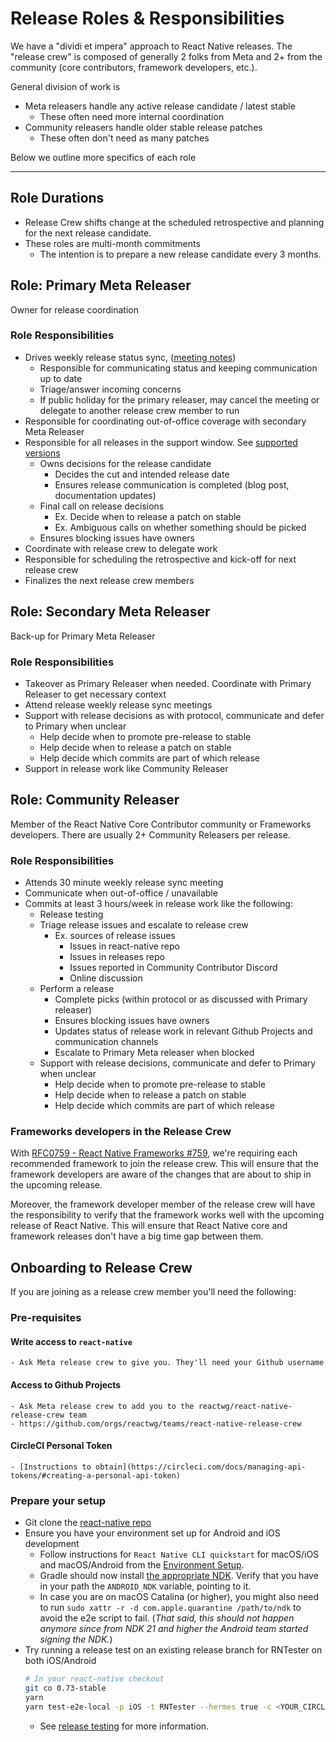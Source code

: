 # Release Roles & Responsibilities

We have a  "dividi et impera" approach to React Native releases. The "release crew" is composed of generally 2 folks from Meta and 2+ from the community (core contributors, framework developers, etc.).

General division of work is
- Meta releasers handle any active release candidate / latest stable
    - These often need more internal coordination
- Community releasers handle older stable release patches
    - These often don't need as many patches

Below we outline more specifics of each role

---

## Role Durations

- Release Crew shifts change at the scheduled retrospective and planning for the next release candidate.
- These roles are multi-month commitments
    - The intention is to prepare a new release candidate every 3 months.

## Role: Primary Meta Releaser

Owner for release coordination

### Role Responsibilities

- Drives weekly release status sync, ([meeting notes](https://docs.google.com/document/d/1g1DM2vrB-jld9C3n30iuI9Pf0oVyBIyqXtTMSexYhz0/edit?usp=sharing))
    - Responsible for communicating status and keeping communication up to date
    - Triage/answer incoming concerns
    - If public holiday for the primary releaser, may cancel the meeting or delegate to another release crew member to run
- Responsible for coordinating out-of-office coverage with secondary Meta Releaser
- Responsible for all releases in the support window. See [supported versions](https://github.com/reactwg/react-native-releases#which-versions-are-currently-supported)
    - Owns decisions for the release candidate
        - Decides the cut and intended release date
        - Ensures release communication is completed (blog post, documentation updates)
    - Final call on release decisions
        - Ex. Decide when to release a patch on stable
        - Ex. Ambiguous calls on whether something should be picked
    - Ensures blocking issues have owners
- Coordinate with release crew to delegate work
- Responsible for scheduling the retrospective and kick-off for next release crew
- Finalizes the next release crew members

## Role: Secondary Meta Releaser

Back-up for Primary Meta Releaser

### Role Responsibilities

- Takeover as Primary Releaser when needed. Coordinate with Primary Releaser to get necessary context
- Attend release weekly release sync meetings
- Support with release decisions as with protocol, communicate and defer to Primary when unclear
    - Help decide when to promote pre-release to stable
    - Help decide when to release a patch on stable
    - Help decide which commits are part of which release
- Support in release work like Community Releaser


## Role: Community Releaser

Member of the React Native Core Contributor community or Frameworks developers. There are usually 2+ Community Releasers per release.

### Role Responsibilities
- Attends 30 minute weekly release sync meeting
- Communicate when out-of-office / unavailable
- Commits at least 3 hours/week in release work like the following:
    - Release testing
    - Triage release issues and escalate to release crew
        - Ex. sources of release issues
            - Issues in react-native repo
            - Issues in releases repo
            - Issues reported in Community Contributor Discord
            - Online discussion
    - Perform a release
        - Complete picks (within protocol or as discussed with Primary releaser)
        - Ensures blocking issues have owners
        - Updates status of release work in relevant Github Projects and communication channels
        - Escalate to Primary Meta releaser when blocked
    - Support with release decisions, communicate and defer to Primary when unclear
        - Help decide when to promote pre-release to stable
        - Help decide when to release a patch on stable
        - Help decide which commits are part of which release

### Frameworks developers in the Release Crew

With [RFC0759 - React Native Frameworks #759](https://github.com/react-native-community/discussions-and-proposals/pull/759), we're requiring each recommended framework to join the release crew.
This will ensure that the framework developers are aware of the changes that are about to ship in the upcoming release.

Moreover, the framework developer member of the release crew will have the responsibility to verify that the framework works well with the upcoming release of React Native.
This will ensure that React Native core and framework releases don't have a big time gap between them.


## Onboarding to Release Crew

If you are joining as a release crew member you'll need the following:

### Pre-requisites

#### Write access to `react-native`
    - Ask Meta release crew to give you. They'll need your Github username

#### Access to Github Projects
    - Ask Meta release crew to add you to the reactwg/react-native-release-crew team
    - https://github.com/orgs/reactwg/teams/react-native-release-crew

#### CircleCI Personal Token
    - [Instructions to obtain](https://circleci.com/docs/managing-api-tokens/#creating-a-personal-api-token)

### Prepare your setup

- Git clone the [react-native repo](https://github.com/facebook/react-native)
- Ensure you have your environment set up for Android and iOS development
    - Follow instructions for `React Native CLI quickstart` for macOS/iOS and macOS/Android from the [Environment Setup](https://reactnative.dev/docs/environment-setup).
    - Gradle should now install [the appropriate NDK](https://github.com/facebook/react-native/blob/main/template/android/build.gradle). Verify that you have in your path the `ANDROID_NDK` variable, pointing to it.
    - In case you are on macOS Catalina (or higher), you might also need to run `sudo xattr -r -d com.apple.quarantine /path/to/ndk` to avoid the e2e script to fail. (_That said, this should not happen anymore since from NDK 21 and higher the Android team started signing the NDK._)
- Try running a release test on an existing release branch for RNTester on both iOS/Android
    ```bash
    # In your react-native checkout
    git co 0.73-stable
    yarn
    yarn test-e2e-local -p iOS -t RNTester --hermes true -c <YOUR_CIRCLE_CI_TOKEn>
    ```
    - See [release testing](./guide-release-testing.md) for more information.
